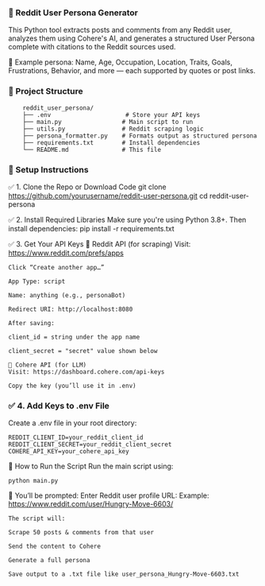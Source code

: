 ### 🧠 Reddit User Persona Generator

This Python tool extracts posts and comments from any Reddit user, analyzes them using Cohere's AI, and generates a structured User Persona complete with citations to the Reddit sources used.

🧾 Example persona: Name, Age, Occupation, Location, Traits, Goals, Frustrations, Behavior, and more — each supported by quotes or post links.

### 📁 Project Structure

        reddit_user_persona/
        ├── .env                     # Store your API keys
        ├── main.py                 # Main script to run
        ├── utils.py                # Reddit scraping logic
        ├── persona_formatter.py    # Formats output as structured persona
        ├── requirements.txt        # Install dependencies
        └── README.md               # This file


### 🔧 Setup Instructions
✅ 1. Clone the Repo or Download Code
        git clone https://github.com/yourusername/reddit-user-persona.git
        cd reddit-user-persona

✅ 2. Install Required Libraries
Make sure you're using Python 3.8+. Then install dependencies:
        pip install -r requirements.txt

✅ 3. Get Your API Keys
🔹 Reddit API (for scraping)
    Visit: https://www.reddit.com/prefs/apps

    Click “Create another app…”

    App Type: script

    Name: anything (e.g., personaBot)

    Redirect URI: http://localhost:8080

    After saving:

    client_id = string under the app name

    client_secret = "secret" value shown below

    🔹 Cohere API (for LLM)
    Visit: https://dashboard.cohere.com/api-keys

    Copy the key (you’ll use it in .env)

### ✅ 4. Add Keys to .env File
Create a .env file in your root directory:

    REDDIT_CLIENT_ID=your_reddit_client_id
    REDDIT_CLIENT_SECRET=your_reddit_client_secret
    COHERE_API_KEY=your_cohere_api_key

🚀 How to Run the Script
    Run the main script using:

    python main.py

🔹 You’ll be prompted:
    Enter Reddit user profile URL:
    Example:
    https://www.reddit.com/user/Hungry-Move-6603/

    The script will:

    Scrape 50 posts & comments from that user

    Send the content to Cohere

    Generate a full persona

    Save output to a .txt file like user_persona_Hungry-Move-6603.txt
